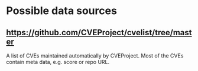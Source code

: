 # Possible data sources
## https://github.com/CVEProject/cvelist/tree/master
A list of CVEs maintained automatically by CVEProject. Most of the CVEs contain meta data, e.g. score or repo URL.